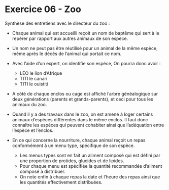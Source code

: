 # Exercice 06 - Zoo

Synthèse des entretiens avec le directeur du zoo :

- Chaque animal qui est accueilli reçoit un nom de baptême qui sert à le repérer par rapport
  aux autres animaux de son espèce.
- Un nom ne peut pas être réutilisé pour un animal de la même espèce, même après le décès de l’animal qui portait ce nom.
- Avec l’aide d’un expert, on identifie son espèce, On pourra donc avoir :

  - LEO le lion d’Afrique
  - TITI le canari
  - TITI le ouistiti

- A côté de chaque enclos ou cage est affiché l’arbre généalogique sur deux générations (parents et grands-parents), et ceci pour tous les animaux du zoo.
- Quand il y a des travaux dans le zoo, on est amené à loger certains animaux d’espèces différentes dans le même enclos. Il faut donc connaître les espèces qui peuvent cohabiter ainsi que l’adéquation entre l’espèce et l’enclos.
- En ce qui concerne la nourriture, chaque animal reçoit un repas conformément à un menu type, spécifique de son espèce.
  - Les menus types sont en fait un aliment composé qui est défini par une proportion de protides, glucides et de lipides.
  - Pour chaque menu est spécifiée la quantité recommandée d’aliment composé à distribuer.
  - On note enfin à chaque repas la date et l’heure des repas ainsi que les quantités effectivement distribuées.
